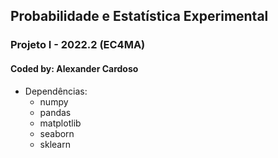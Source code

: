 ## Probabilidade e Estatística Experimental
### Projeto I - 2022.2 (EC4MA)
#### Coded by: Alexander Cardoso

+ Dependências:
  - numpy
  - pandas
  - matplotlib
  - seaborn
  - sklearn
 
